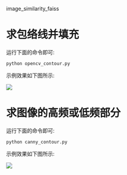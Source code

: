 image_similarity_faiss

# 求包络线并填充
运行下面的命令即可:
```
python opencv_contour.py
```

示例效果如下图所示:

![](https://maoxianxin1996.oss-accelerate.aliyuncs.com/ai1/20220414020726.png)

# 求图像的高频或低频部分
运行下面的命令即可:
```
python canny_contour.py
```

示例效果如下图所示:

![](https://maoxianxin1996.oss-accelerate.aliyuncs.com/ai1/20220414021135.png)